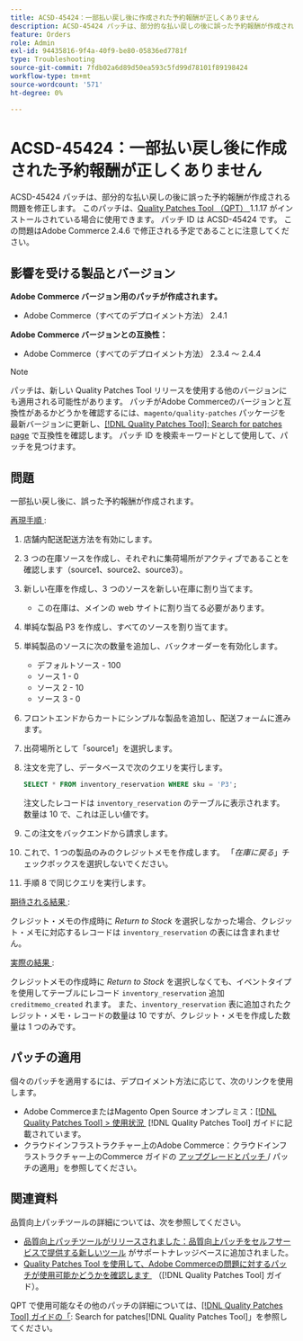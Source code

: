 ```yaml
---
title: ACSD-45424：一部払い戻し後に作成された予約報酬が正しくありません
description: ACSD-45424 パッチは、部分的な払い戻しの後に誤った予約報酬が作成される問題を修正します。 このパッチは、[Quality Patches Tool （QPT） ] （https://experienceleague.adobe.com/ja/docs/commerce-operations/tools/quality-patches-tool/quality-patches-tool-to-self-serve-quality-patches） 1.1.17 がインストールされている場合に利用できます。 パッチ ID は ACSD-45424 です。 この問題はAdobe Commerce 2.4.6 で修正される予定であることに注意してください。
feature: Orders
role: Admin
exl-id: 94435816-9f4a-40f9-be80-05836ed7781f
type: Troubleshooting
source-git-commit: 7fdb02a6d89d50ea593c5fd99d78101f89198424
workflow-type: tm+mt
source-wordcount: '571'
ht-degree: 0%

---
```


# ACSD-45424：一部払い戻し後に作成された予約報酬が正しくありません

ACSD-45424 パッチは、部分的な払い戻しの後に誤った予約報酬が作成される問題を修正します。 このパッチは、[Quality Patches Tool （QPT） &#x200B;](https://experienceleague.adobe.com/ja/docs/commerce-operations/tools/quality-patches-tool/quality-patches-tool-to-self-serve-quality-patches)1.1.17 がインストールされている場合に使用できます。 パッチ ID は ACSD-45424 です。 この問題はAdobe Commerce 2.4.6 で修正される予定であることに注意してください。

## 影響を受ける製品とバージョン

**Adobe Commerce バージョン用のパッチが作成されます。**

* Adobe Commerce（すべてのデプロイメント方法） 2.4.1

**Adobe Commerce バージョンとの互換性：**

* Adobe Commerce（すべてのデプロイメント方法） 2.3.4 ～ 2.4.4

>[!NOTE]
>
>パッチは、新しい Quality Patches Tool リリースを使用する他のバージョンにも適用される可能性があります。 パッチがAdobe Commerceのバージョンと互換性があるかどうかを確認するには、`magento/quality-patches` パッケージを最新バージョンに更新し、[[!DNL Quality Patches Tool]: Search for patches page](https://experienceleague.adobe.com/ja/docs/commerce-operations/tools/quality-patches-tool/quality-patches-tool-to-self-serve-quality-patches) で互換性を確認します。 パッチ ID を検索キーワードとして使用して、パッチを見つけます。

## 問題

一部払い戻し後に、誤った予約報酬が作成されます。

<u> 再現手順 </u>:

1. 店舗内配送配送方法を有効にします。
1. 3 つの在庫ソースを作成し、それぞれに集荷場所がアクティブであることを確認します（source1、source2、source3）。
1. 新しい在庫を作成し、3 つのソースを新しい在庫に割り当てます。
   * この在庫は、メインの web サイトに割り当てる必要があります。
1. 単純な製品 P3 を作成し、すべてのソースを割り当てます。
1. 単純製品のソースに次の数量を追加し、バックオーダーを有効化します。
   * デフォルトソース - 100
   * ソース 1 - 0
   * ソース 2 - 10
   * ソース 3 - 0
1. フロントエンドからカートにシンプルな製品を追加し、配送フォームに進みます。
1. 出荷場所として「source1」を選択します。
1. 注文を完了し、データベースで次のクエリを実行します。

   ```sql
   SELECT * FROM inventory_reservation WHERE sku = 'P3';
   ```

   注文したレコードは `inventory_reservation` のテーブルに表示されます。 数量は 10 で、これは正しい値です。
1. この注文をバックエンドから請求します。
1. これで、1 つの製品のみのクレジットメモを作成します。 「*在庫に戻る*」チェックボックスを選択しないでください。
1. 手順 8 で同じクエリを実行します。

<u> 期待される結果 </u>:

クレジット・メモの作成時に *Return to Stock* を選択しなかった場合、クレジット・メモに対応するレコードは `inventory_reservation` の表には含まれません。

<u> 実際の結果 </u>:

クレジットメモの作成時に *Return to Stock* を選択しなくても、イベントタイプを使用してテーブルにレコード `inventory_reservation` 追加 `creditmemo_created` れます。 また、`inventory_reservation` 表に追加されたクレジット・メモ・レコードの数量は 10 ですが、クレジット・メモを作成した数量は 1 つのみです。

## パッチの適用

個々のパッチを適用するには、デプロイメント方法に応じて、次のリンクを使用します。

* Adobe CommerceまたはMagento Open Source オンプレミス：[[!DNL Quality Patches Tool] > 使用状況 &#x200B;](/help/tools/quality-patches-tool/usage.md) [!DNL Quality Patches Tool] ガイドに記載されています。
* クラウドインフラストラクチャー上のAdobe Commerce：クラウドインフラストラクチャー上のCommerce ガイドの [&#x200B; アップグレードとパッチ &#x200B;](https://experienceleague.adobe.com/docs/commerce-cloud-service/user-guide/develop/upgrade/apply-patches.html?lang=ja)/ パッチの適用」を参照してください。

## 関連資料

品質向上パッチツールの詳細については、次を参照してください。

* [&#x200B; 品質向上パッチツールがリリースされました：品質向上パッチをセルフサービスで提供する新しいツール &#x200B;](https://experienceleague.adobe.com/ja/docs/commerce-operations/tools/quality-patches-tool/quality-patches-tool-to-self-serve-quality-patches) がサポートナレッジベースに追加されました。
* [Quality Patches Tool を使用して、Adobe Commerceの問題に対するパッチが使用可能かどうかを確認します &#x200B;](/help/tools/quality-patches-tool/patches-available-in-qpt/check-patch-for-magento-issue-with-magento-quality-patches.md) （[!DNL Quality Patches Tool] ガイド）。

QPT で使用可能なその他のパッチの詳細については、[[!DNL Quality Patches Tool] ガイドの「](https://experienceleague.adobe.com/tools/commerce-quality-patches/index.html?lang=ja): Search for patches[!DNL Quality Patches Tool]」を参照してください。
